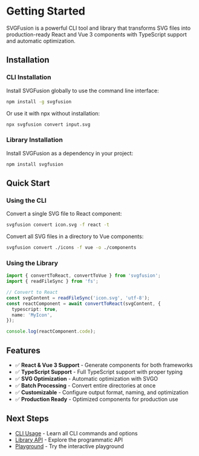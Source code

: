 # Getting Started

SVGFusion is a powerful CLI tool and library that transforms SVG files into production-ready React and Vue 3 components with TypeScript support and automatic optimization.

## Installation

### CLI Installation

Install SVGFusion globally to use the command line interface:

```bash
npm install -g svgfusion
```

Or use it with npx without installation:

```bash
npx svgfusion convert input.svg
```

### Library Installation

Install SVGFusion as a dependency in your project:

```bash
npm install svgfusion
```

## Quick Start

### Using the CLI

Convert a single SVG file to React component:

```bash
svgfusion convert icon.svg -f react -t
```

Convert all SVG files in a directory to Vue components:

```bash
svgfusion convert ./icons -f vue -o ./components
```

### Using the Library

```typescript
import { convertToReact, convertToVue } from 'svgfusion';
import { readFileSync } from 'fs';

// Convert to React
const svgContent = readFileSync('icon.svg', 'utf-8');
const reactComponent = await convertToReact(svgContent, {
  typescript: true,
  name: 'MyIcon',
});

console.log(reactComponent.code);
```

## Features

- ✅ **React & Vue 3 Support** - Generate components for both frameworks
- ✅ **TypeScript Support** - Full TypeScript support with proper typing
- ✅ **SVG Optimization** - Automatic optimization with SVGO
- ✅ **Batch Processing** - Convert entire directories at once
- ✅ **Customizable** - Configure output format, naming, and optimization
- ✅ **Production Ready** - Optimized components for production use

## Next Steps

- [CLI Usage](./cli-usage) - Learn all CLI commands and options
- [Library API](./api-reference) - Explore the programmatic API
- [Playground](/playground) - Try the interactive playground
